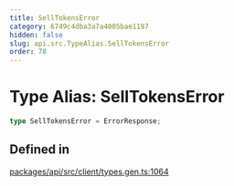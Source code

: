 ```yaml
---
title: SellTokensError
category: 6749c4dba3a7a4005bae1197
hidden: false
slug: api.src.TypeAlias.SellTokensError
order: 78
---
```


# Type Alias: SellTokensError

```ts
type SellTokensError = ErrorResponse;
```

## Defined in

[packages/api/src/client/types.gen.ts:1064](https://github.com/zkcloudworker/minatokens-lib/blob/main/packages/api/src/client/types.gen.ts#L1064)
